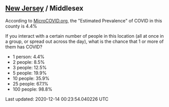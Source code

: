 
## [New Jersey](/united-states/new-jersey) / Middlesex

According to [MicroCOVID.org](http://microcovid.org),
the "Estimated Prevalence" of COVID in this county is 4.4%

If you interact with a certain number of people in this location
(all at once in a group, or spread out across the day), what is the chance that
1 or more of them has COVID?

- 1 person: 4.4%
- 2 people: 8.5%
- 3 people: 12.5%
- 5 people: 19.9%
- 10 people: 35.9%
- 25 people: 67.1%
- 100 people: 98.8%

Last updated: 2020-12-14 00:23:54.040226 UTC
